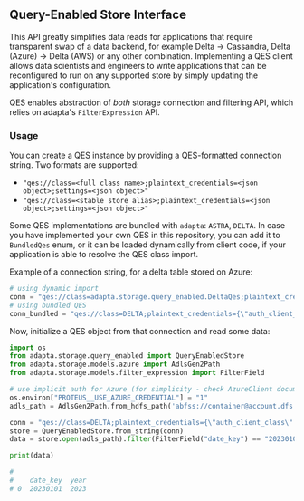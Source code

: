 ## Query-Enabled Store Interface

This API greatly simplifies data reads for applications that require transparent swap of a data backend, for example Delta -> Cassandra, Delta (Azure) -> Delta (AWS) or any other combination. Implementing a QES client allows data scientists and engineers to write applications that can be reconfigured to run on any supported store by simply updating the application's configuration.

QES enables abstraction of *both* storage connection and filtering API, which relies on adapta's `FilterExpression` API.

### Usage

You can create a QES instance by providing a QES-formatted connection string. Two formats are supported:
- `"qes://class=<full class name>;plaintext_credentials=<json object>;settings=<json object>"`
- `"qes://class=<stable store alias>;plaintext_credentials=<json object>;settings=<json object>"`

Some QES implementations are bundled with `adapta`: `ASTRA`, `DELTA`. In case you have implemented your own QES in this repository, you can add it to `BundledQes` enum, or it can be loaded dynamically from client code, if your application is able to resolve the QES class import.

Example of a connection string, for a delta table stored on Azure:
```python
# using dynamic import
conn = "qes://class=adapta.storage.query_enabled.DeltaQes;plaintext_credentials={\"auth_client_class\":\"adapta.security.clients.AzureClient\"};settings={}"
# using bundled QES
conn_bundled = "qes://class=DELTA;plaintext_credentials={\"auth_client_class\":\"adapta.security.clients.AzureClient\"};settings={}"
```
Now, initialize a QES object from that connection and read some data:
```python
import os
from adapta.storage.query_enabled import QueryEnabledStore
from adapta.storage.models.azure import AdlsGen2Path
from adapta.storage.models.filter_expression import FilterField

# use implicit auth for Azure (for simplicity - check AzureClient documentation for more options)
os.environ["PROTEUS__USE_AZURE_CREDENTIAL"] = "1"
adls_path = AdlsGen2Path.from_hdfs_path('abfss://container@account.dfs.core.windows.net/path/to/table')

conn = "qes://class=DELTA;plaintext_credentials={\"auth_client_class\":\"adapta.security.clients.AzureClient\"};settings={}"
store = QueryEnabledStore.from_string(conn)
data = store.open(adls_path).filter(FilterField("date_key") == "20230101").select("date_key", "year").read()

print(data)

#
#    date_key  year
# 0  20230101  2023
```
